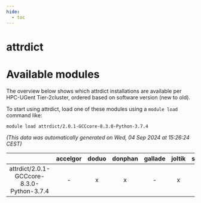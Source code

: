 ```yaml
---
hide:
  - toc
---
```


attrdict
========

# Available modules


The overview below shows which attrdict installations are available per HPC-UGent Tier-2cluster, ordered based on software version (new to old).

To start using attrdict, load one of these modules using a `module load` command like:

```shell
module load attrdict/2.0.1-GCCcore-8.3.0-Python-3.7.4
```

*(This data was automatically generated on Wed, 04 Sep 2024 at 15:26:24 CEST)*  

| |accelgor|doduo|donphan|gallade|joltik|shinx|skitty|
| :---: | :---: | :---: | :---: | :---: | :---: | :---: | :---: |
|attrdict/2.0.1-GCCcore-8.3.0-Python-3.7.4|-|x|x|-|x|-|x|
